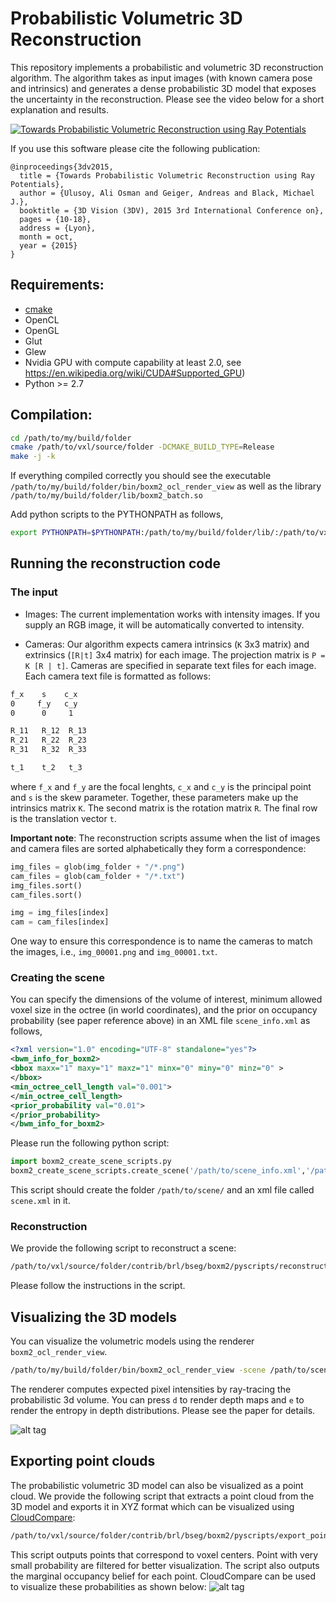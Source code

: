 # Probabilistic Volumetric 3D Reconstruction

This repository implements a probabilistic and volumetric 3D reconstruction algorithm. The algorithm takes as input images (with known camera pose and intrinsics) and generates a dense probabilistic 3D model that exposes the uncertainty in the reconstruction. Please see the video below for a short explanation and results. 

[![Towards Probabilistic Volumetric Reconstruction using Ray Potentials](https://raw.githubusercontent.com/aliosmanulusoy/vxl/master/youtube_img.png
)](https://www.youtube.com/watch?v=NGj9sGaeOVY)

If you use this software please cite the following publication:
```
@inproceedings{3dv2015,
  title = {Towards Probabilistic Volumetric Reconstruction using Ray Potentials},
  author = {Ulusoy, Ali Osman and Geiger, Andreas and Black, Michael J.},
  booktitle = {3D Vision (3DV), 2015 3rd International Conference on},
  pages = {10-18},
  address = {Lyon},
  month = oct,
  year = {2015}
}
```

## Requirements:
- [cmake](http://cmake.org) 
- OpenCL
- OpenGL
- Glut
- Glew
- Nvidia GPU with compute capability at least 2.0, see https://en.wikipedia.org/wiki/CUDA#Supported_GPU)
- Python >= 2.7

## Compilation:
```bash
cd /path/to/my/build/folder
cmake /path/to/vxl/source/folder -DCMAKE_BUILD_TYPE=Release
make -j -k
```
If everything compiled correctly you should see the executable `/path/to/my/build/folder/bin/boxm2_ocl_render_view` as well as the library `/path/to/my/build/folder/lib/boxm2_batch.so` 

Add python scripts to the PYTHONPATH as follows,
```bash
export PYTHONPATH=$PYTHONPATH:/path/to/my/build/folder/lib/:/path/to/vxl/source/folder/contrib/brl/bseg/boxm2/pyscripts/
```

## Running the reconstruction code

### The input

* Images: The current implementation works with intensity images. If you supply an RGB image, it will be automatically converted to intensity. 

* Cameras: Our algorithm expects camera intrinsics (`K` 3x3 matrix) and extrinsics (`[R|t]` 3x4 matrix) for each image. The projection matrix is `P = K [R | t]`. Cameras are specified in separate text files for each image. Each camera text file is formatted as follows: 
```bash
f_x    s    c_x
0     f_y   c_y
0      0     1

R_11   R_12  R_13
R_21   R_22  R_23
R_31   R_32  R_33

t_1    t_2   t_3
```
where `f_x` and `f_y` are the focal lenghts, `c_x` and `c_y` is the principal point and `s` is the skew parameter. Together, these parameters make up the intrinsics matrix `K`. The second matrix is the rotation matrix `R`. The final row is the translation vector `t`. 

**Important note**: The reconstruction scripts assume when the list of images and camera files are sorted alphabetically they form a correspondence:
```python
img_files = glob(img_folder + "/*.png")
cam_files = glob(cam_folder + "/*.txt")
img_files.sort()
cam_files.sort()

img = img_files[index]
cam = cam_files[index]
```
One way to ensure this correspondence is to name the cameras to match the images, i.e., `img_00001.png` and `img_00001.txt`. 
 
### Creating the scene
You can specify the dimensions of the volume of interest, minimum allowed voxel size in the octree (in world coordinates), and the prior on occupancy probability (see paper reference above) in an XML file `scene_info.xml` as follows,
```xml
<?xml version="1.0" encoding="UTF-8" standalone="yes"?>
<bwm_info_for_boxm2>
<bbox maxx="1" maxy="1" maxz="1" minx="0" miny="0" minz="0" >
</bbox>
<min_octree_cell_length val="0.001">
</min_octree_cell_length>
<prior_probability val="0.01">
</prior_probability>
</bwm_info_for_boxm2>
```
Please run the following python script: 
```python
import boxm2_create_scene_scripts.py
boxm2_create_scene_scripts.create_scene('/path/to/scene_info.xml','/path/to/scene/')
```
This script should create the folder `/path/to/scene/` and an xml file called `scene.xml` in it. 

### Reconstruction
We provide the following script to reconstruct a scene:
```bash
/path/to/vxl/source/folder/contrib/brl/bseg/boxm2/pyscripts/reconstruct.py
```
Please follow the instructions in the script. 

## Visualizing the 3D models
You can visualize the volumetric models using the renderer `boxm2_ocl_render_view`.
```bash
/path/to/my/build/folder/bin/boxm2_ocl_render_view -scene /path/to/scene/scene.xml
```
The renderer computes expected pixel intensities by ray-tracing the probabilistic 3d volume. You can press `d` to render depth maps and `e` to render the entropy in depth distributions. Please see the paper for details. 

![alt tag](https://raw.githubusercontent.com/aliosmanulusoy/vxl/master/teaser_img.png)

## Exporting point clouds
The probabilistic volumetric 3D model can also be visualized as a point cloud. We provide the following script that extracts a point cloud from the 3D model and exports it in XYZ format which can be visualized using [CloudCompare](http://www.danielgm.net/cc/):
```bash
/path/to/vxl/source/folder/contrib/brl/bseg/boxm2/pyscripts/export_point_cloud.py
```
This script outputs points that correspond to voxel centers. Point with very small probability are filtered for better visualization. The script also outputs the marginal occupancy belief for each point. CloudCompare can be used to visualize these probabilities as shown below:
![alt tag](https://raw.githubusercontent.com/aliosmanulusoy/vxl/master/cloud_compare.png)
